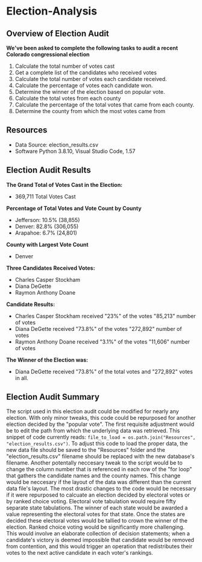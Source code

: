 # Election-Analysis

## Overview of Election Audit
**We've been asked to complete the following tasks to audit a recent Colorado congressional election**
1. Calculate the total number of votes cast
2. Get a complete list of the candidates who received votes
3. Calculate the total number of votes each candidate received. 
4. Calculate the percentage of votes each candidate won.
5. Determine the winner of the election based on popular vote.
6. Calculate the total votes from each county
7. Calculate the percentage of the total votes that came from each county.
8. Determine the county from which the most votes came from

## Resources
- Data Source: election_results.csv
- Software Python 3.8.10, Visual Studio Code, 1.57

## Election Audit Results
**The Grand Total of Votes Cast in the Election:**
- 369,711 Total Votes Cast

**Percentage of Total Votes and Vote Count by County**
- Jefferson: 10.5% (38,855)
- Denver: 82.8% (306,055)
- Arapahoe: 6.7% (24,801)

**County with Largest Vote Count**
- Denver

**Three Candidates Received Votes:**
- Charles Casper Stockham
- Diana DeGette
- Raymon Anthony Doane

**Candidate Results:**
- Charles Casper Stockham received "23%" of the votes "85,213" number of votes
- Diana DeGette  received "73.8%" of the votes "272,892" number of votes
- Raymon Anthony Doane received "3.1%" of the votes "11,606" number of votes

**The Winner of the Election was:**
- Diana DeGette received "73.8%" of the total votes and "272,892" votes in all.

## Election Audit Summary
The script used in this election audit could be modified for nearly any election. With only minor tweaks, this code could be repurposed for another election decided by the "popular vote". The first requisite adjustment would be to edit the path from which the underlying data was retrieved. This snippet of code currently reads: `file_to_load = os.path.join("Resources", "election_results.csv")`.  To adjust this code to load the proper data, the new data file should be saved to the "Resources" folder and the "election_results.csv" filename should be replaced with the new database's filename. Another potentally neccesary tweak to the script would be to change the column number that is referenced in each row of the "for loop" that gathers the candidate names and the county names. This change would be neccesary if the layout of the data was different than the current data file's layout. The most drastic changes to the code would be necessary if it were repurposed to calcuate an election decided by electoral votes or by ranked choice voting. Electoral vote tabulation would require fifty separate state tabulations. The winner of each state would be awarded a value representing the electoral votes for that state. Once the states are decided these electoral votes would be tallied to crown the winner of the election. Ranked choice voting would be significantly more challenging. This would involve an elaborate collection of decision statements; when a candidate's victory is deemed impossible that candidate would be removed from contention, and this would trigger an operation that redistributes their votes to the next active candidate in each voter's rankings. 
